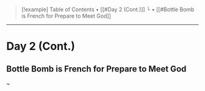 > [!example] Table of Contents
> • [[#Day 2 (Cont.)]]
> └ • [[#Bottle Bomb is French for Prepare to Meet God]]

---
# Day 2 (Cont.)
## Bottle Bomb is French for Prepare to Meet God
~